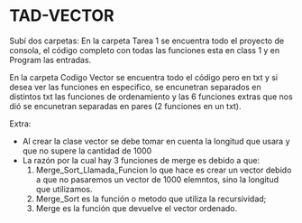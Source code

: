 # TAD-VECTOR

Subí dos carpetas:
En la carpeta Tarea 1 se encuentra todo el proyecto de consola, el código completo con todas las funciones esta en class 1 y en Program las entradas.

En la carpeta Codigo Vector se encuentra todo el código pero en txt y si desea ver las funciones en especifico, se encunetran separados en distintos txt las funciones de ordenamiento y las 6 funciones extras que nos dió se encunetran separadas en pares (2 funciones en un txt).

Extra: 
- Al crear la clase vector se debe tomar en cuenta la longitud que usara y que no supere la cantidad de 1000
- La razón por la cual hay 3 funciones de merge es debido a que:
     1. Merge_Sort_Llamada_Funcion lo que hace es crear un vector debido a que no pasaremos un vector de 1000 elemntos, sino la longitud que utilizamos.
     2. Merge_Sort es la función o metodo que utiliza la recursividad;
     3. Merge es la función que devuelve el vector ordenado.
